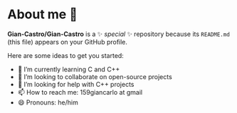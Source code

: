 # About me 👋

**Gian-Castro/Gian-Castro** is a ✨ _special_ ✨ repository because its `README.md` (this file) appears on your GitHub profile.

Here are some ideas to get you started:

- 🌱 I’m currently learning C and C++
- 👯 I’m looking to collaborate on open-source projects
- 🤔 I’m looking for help with C++ projects
- 📫 How to reach me: 159giancarlo at gmail
- 😄 Pronouns: he/him

